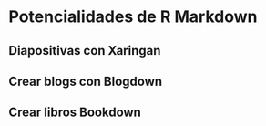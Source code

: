 # **Potencialidades de R Markdown**
## **Diapositivas con Xaringan**
## **Crear blogs con Blogdown**
## **Crear libros Bookdown**
